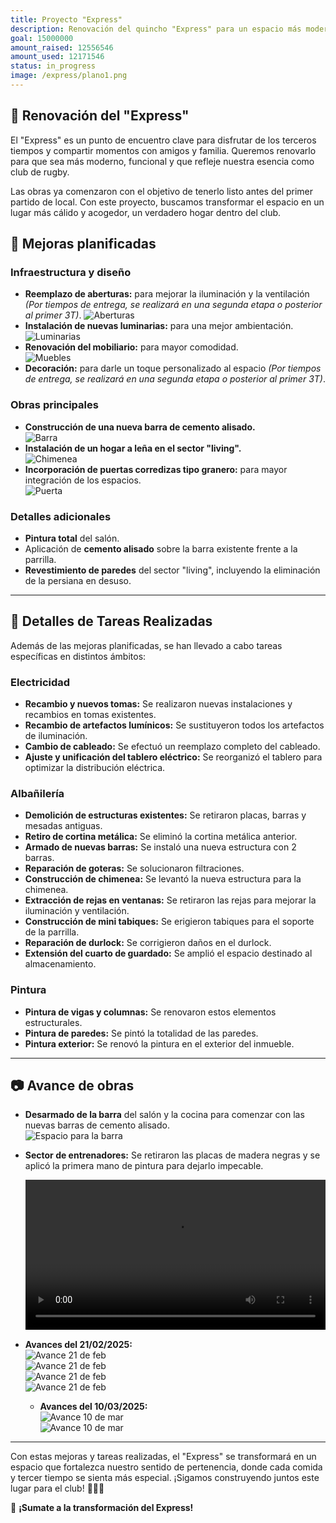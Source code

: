 ```yaml
---
title: Proyecto "Express"
description: Renovación del quincho "Express" para un espacio más moderno y funcional.
goal: 15000000
amount_raised: 12556546
amount_used: 12171546
status: in_progress
image: /express/plano1.png
---
```


## 🏉 Renovación del "Express"

El "Express" es un punto de encuentro clave para disfrutar de los terceros tiempos y compartir momentos con amigos y familia. Queremos renovarlo para que sea más moderno, funcional y que refleje nuestra esencia como club de rugby.

Las obras ya comenzaron con el objetivo de tenerlo listo antes del primer partido de local. Con este proyecto, buscamos transformar el espacio en un lugar más cálido y acogedor, un verdadero hogar dentro del club.

## 🔨 Mejoras planificadas

### Infraestructura y diseño

- **Reemplazo de aberturas:** para mejorar la iluminación y la ventilación _(Por tiempos de entrega, se realizará en una segunda etapa o posterior al primer 3T)_.
  ![Aberturas](/express/aberturas.png)
- **Instalación de nuevas luminarias:** para una mejor ambientación.  
  ![Luminarias](/express/luminarias.png)
- **Renovación del mobiliario:** para mayor comodidad.  
  ![Muebles](/express/muebles.png)
- **Decoración:** para darle un toque personalizado al espacio _(Por tiempos de entrega, se realizará en una segunda etapa o posterior al primer 3T)_.

### Obras principales

- **Construcción de una nueva barra de cemento alisado.**  
  ![Barra](/express/barra.png)
- **Instalación de un hogar a leña en el sector "living".**  
  ![Chimenea](/express/chimenea.png)
- **Incorporación de puertas corredizas tipo granero:** para mayor integración de los espacios.  
  ![Puerta](/express/puerta.png)

### Detalles adicionales

- **Pintura total** del salón.
- Aplicación de **cemento alisado** sobre la barra existente frente a la parrilla.
- **Revestimiento de paredes** del sector "living", incluyendo la eliminación de la persiana en desuso.

---

## 🔌 Detalles de Tareas Realizadas

Además de las mejoras planificadas, se han llevado a cabo tareas específicas en distintos ámbitos:

### Electricidad

- **Recambio y nuevos tomas:** Se realizaron nuevas instalaciones y recambios en tomas existentes.
- **Recambio de artefactos lumínicos:** Se sustituyeron todos los artefactos de iluminación.
- **Cambio de cableado:** Se efectuó un reemplazo completo del cableado.
- **Ajuste y unificación del tablero eléctrico:** Se reorganizó el tablero para optimizar la distribución eléctrica.

### Albañilería

- **Demolición de estructuras existentes:** Se retiraron placas, barras y mesadas antiguas.
- **Retiro de cortina metálica:** Se eliminó la cortina metálica anterior.
- **Armado de nuevas barras:** Se instaló una nueva estructura con 2 barras.
- **Reparación de goteras:** Se solucionaron filtraciones.
- **Construcción de chimenea:** Se levantó la nueva estructura para la chimenea.
- **Extracción de rejas en ventanas:** Se retiraron las rejas para mejorar la iluminación y ventilación.
- **Construcción de mini tabiques:** Se erigieron tabiques para el soporte de la parrilla.
- **Reparación de durlock:** Se corrigieron daños en el durlock.
- **Extensión del cuarto de guardado:** Se amplió el espacio destinado al almacenamiento.

### Pintura

- **Pintura de vigas y columnas:** Se renovaron estos elementos estructurales.
- **Pintura de paredes:** Se pintó la totalidad de las paredes.
- **Pintura exterior:** Se renovó la pintura en el exterior del inmueble.

---

## 📷 Avance de obras

- **Desarmado de la barra** del salón y la cocina para comenzar con las nuevas barras de cemento alisado.  
  ![Espacio para la barra](/express/avance1.png)
- **Sector de entrenadores:** Se retiraron las placas de madera negras y se aplicó la primera mano de pintura para dejarlo impecable.

  <video controls style="width: 100%; max-width: 600px; margin: auto;">
    <source src="/express/avance2.webm">
  </video>

- **Avances del 21/02/2025:**  
  ![Avance 21 de feb](/express/express_21-02-2025_1.jpeg)  
  ![Avance 21 de feb](/express/express_21-02-2025_2.jpeg)  
  ![Avance 21 de feb](/express/express_21-02-2025_3.jpeg)  
  ![Avance 21 de feb](/express/express_21-02-2025_4.jpeg)

  - **Avances del 10/03/2025:**  
    ![Avance 10 de mar](/express/express_10-03-2025_1.jpeg)  
    ![Avance 10 de mar](/express/express_10-03-2025_2.jpeg)

---

Con estas mejoras y tareas realizadas, el "Express" se transformará en un espacio que fortalezca nuestro sentido de pertenencia, donde cada comida y tercer tiempo se sienta más especial. ¡Sigamos construyendo juntos este lugar para el club! 💙🏉🔥

🚀 **¡Sumate a la transformación del Express!**
